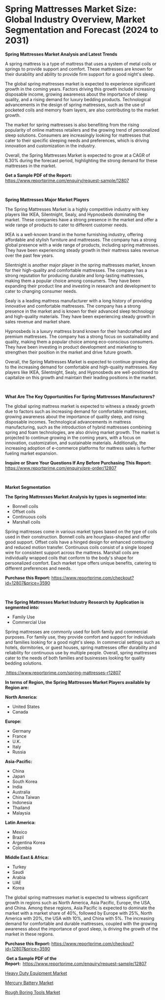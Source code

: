 <p><h1>Spring Mattresses Market Size: Global Industry Overview, Market Segmentation and Forecast (2024 to 2031)</h1></p><p><strong>Spring Mattresses Market Analysis and Latest Trends</strong></p>
<p><p>A spring mattress is a type of mattress that uses a system of metal coils or springs to provide support and comfort. These mattresses are known for their durability and ability to provide firm support for a good night's sleep.</p><p>The global spring mattresses market is expected to experience significant growth in the coming years. Factors driving this growth include increasing disposable income, growing awareness about the importance of sleep quality, and a rising demand for luxury bedding products. Technological advancements in the design of spring mattresses, such as the use of pocketed coils and memory foam layers, are also contributing to the market growth.</p><p>The market for spring mattresses is also benefiting from the rising popularity of online mattress retailers and the growing trend of personalized sleep solutions. Consumers are increasingly looking for mattresses that cater to their specific sleeping needs and preferences, which is driving innovation and customization in the industry.</p><p>Overall, the Spring Mattresses Market is expected to grow at a CAGR of 6.30% during the forecast period, highlighting the strong demand for these mattresses in the market.</p></p>
<p><strong>Get a Sample PDF of the Report:&nbsp;</strong> <a href="https://www.reportprime.com/enquiry/request-sample/12807">https://www.reportprime.com/enquiry/request-sample/12807</a></p>
<p>&nbsp;</p>
<p><strong>Spring Mattresses Major Market Players</strong></p>
<p><p>The Spring Mattresses Market is a highly competitive industry with key players like IKEA, Silentnight, Sealy, and Hypnosbeds dominating the market. These companies have a strong presence in the market and offer a wide range of products to cater to different customer needs.</p><p>IKEA is a well-known brand in the home furnishing industry, offering affordable and stylish furniture and mattresses. The company has a strong global presence with a wide range of products, including spring mattresses. They have been experiencing steady growth in their mattress sales revenue over the past few years.</p><p>Silentnight is another major player in the spring mattresses market, known for their high-quality and comfortable mattresses. The company has a strong reputation for producing durable and long-lasting mattresses, making them a popular choice among consumers. They have been expanding their product line and investing in research and development to cater to changing consumer needs.</p><p>Sealy is a leading mattress manufacturer with a long history of providing innovative and comfortable mattresses. The company has a strong presence in the market and is known for their advanced sleep technology and high-quality materials. They have been experiencing steady growth in sales revenue and market share.</p><p>Hypnosbeds is a luxury mattress brand known for their handcrafted and premium mattresses. The company has a strong focus on sustainability and quality, making them a popular choice among eco-conscious consumers. They have been investing in product development and marketing to strengthen their position in the market and drive future growth.</p><p>Overall, the Spring Mattresses Market is expected to continue growing due to the increasing demand for comfortable and high-quality mattresses. Key players like IKEA, Silentnight, Sealy, and Hypnosbeds are well-positioned to capitalize on this growth and maintain their leading positions in the market.</p></p>
<p>&nbsp;</p>
<p><strong>What Are The Key Opportunities For Spring Mattresses Manufacturers?</strong></p>
<p><p>The global spring mattress market is expected to witness a steady growth due to factors such as increasing demand for comfortable mattresses, growing awareness about the importance of quality sleep, and rising disposable incomes. Technological advancements in mattress manufacturing, such as the introduction of hybrid mattresses combining spring and foam technologies, are also driving market growth. The market is projected to continue growing in the coming years, with a focus on innovation, customization, and sustainable materials. Additionally, the increasing adoption of e-commerce platforms for mattress sales is further fueling market expansion.</p></p>
<p><strong>Inquire or Share Your Questions If Any Before Purchasing This Report:</strong> <a href="https://www.reportprime.com/enquiry/pre-order/12807">https://www.reportprime.com/enquiry/pre-order/12807</a></p>
<p>&nbsp;</p>
<p><strong>Market Segmentation</strong></p>
<p><strong>The Spring Mattresses Market Analysis by types is segmented into:</strong></p>
<p><ul><li>Bonnell coils</li><li>Offset coils</li><li>Continuous coils</li><li>Marshall coils</li></ul></p>
<p><p>Spring mattresses come in various market types based on the type of coils used in their construction. Bonnell coils are hourglass-shaped and offer good support. Offset coils have a hinged design for enhanced contouring and reduced motion transfer. Continuous coils consist of a single looped wire for consistent support across the mattress. Marshall coils are individually wrapped coils that conform to the body's shape for personalized comfort. Each market type offers unique benefits, catering to different preferences and needs.</p></p>
<p><strong>Purchase this Report:&nbsp;</strong><a href="https://www.reportprime.com/checkout?id=12807&price=3590">https://www.reportprime.com/checkout?id=12807&price=3590</a></p>
<p>&nbsp;</p>
<p><strong>The Spring Mattresses Market Industry Research by Application is segmented into:</strong></p>
<p><ul><li>Family Use</li><li>Commercial Use</li></ul></p>
<p><p>Spring mattresses are commonly used for both family and commercial purposes. For family use, they provide comfort and support for individuals and families looking for a good night's sleep. In commercial settings such as hotels, dormitories, or guest houses, spring mattresses offer durability and reliability for continuous use by multiple people. Overall, spring mattresses cater to the needs of both families and businesses looking for quality bedding solutions.</p></p>
<p><a href="https://www.reportprime.com/spring-mattresses-r12807">&nbsp;https://www.reportprime.com/spring-mattresses-r12807</a></p>
<p><strong>In terms of Region, the Spring Mattresses Market Players available by Region are:</strong></p>
<p>
    <p> <strong> North America: </strong>
        <ul>
            <li>United States</li>
            <li>Canada</li>
        </ul>
        </p> 
    <p> <strong> Europe: </strong>
        <ul>
            <li>Germany</li>
            <li>France</li>
            <li>U.K.</li>
            <li>Italy</li>
            <li>Russia</li>
        </ul>
        </p> 
    <p> <strong> Asia-Pacific: </strong>
        <ul>
            <li>China</li>
            <li>Japan</li>
            <li>South Korea</li>
            <li>India</li>
            <li>Australia</li>
            <li>China Taiwan</li>
            <li>Indonesia</li>
            <li>Thailand</li>
            <li>Malaysia</li>
        </ul>
        </p> 
    <p> <strong> Latin America: </strong>
        <ul>
            <li>Mexico</li>
            <li>Brazil</li>
            <li>Argentina Korea</li>
            <li>Colombia</li>
        </ul>
        </p> 
    <p> <strong> Middle East & Africa: </strong>
        <ul>
            <li>Turkey</li>
            <li>Saudi</li>
            <li>Arabia</li>
            <li>UAE</li>
            <li>Korea</li>
        </ul>
    </p>
    </p>
<p><p>The global spring mattresses market is expected to witness significant growth in regions such as North America, Asia Pacific, Europe, the USA, and China. Among these regions, Asia Pacific is expected to dominate the market with a market share of 40%, followed by Europe with 25%, North America with 20%, the USA with 10%, and China with 5%. The increasing demand for comfortable and durable mattresses, coupled with the growing awareness about the importance of good sleep, is driving the growth of the market in these regions.</p></p>
<p><strong>Purchase this Report: </strong><a href="https://www.reportprime.com/checkout?id=12807&price=3590">https://www.reportprime.com/checkout?id=12807&price=3590</a></p>
<p>&nbsp;<strong>Get a Sample PDF of the Report:&nbsp;&nbsp;</strong><a href="https://www.reportprime.com/enquiry/request-sample/12807">https://www.reportprime.com/enquiry/request-sample/12807</a></p>
<p><strong></strong></p>
<p><p><a href="https://www.linkedin.com/pulse/heavy-duty-equipment-market-report-reveals-latest-trends-growth-k2c4e?trackingId=tEwGsfNyEMKxsioitdTvSg%3D%3D">Heavy Duty Equipment Market</a></p><p><a href="https://www.linkedin.com/pulse/mercury-battery-market-trends-forecast-competitive-analysis-icarf?trackingId=2G4%2BYCeczMwlLtLOpCvrVQ%3D%3D">Mercury Battery Market</a></p><p><a href="https://www.linkedin.com/pulse/rough-boring-tools-market-analysis-sze-forecasted-period-from-ubsne?trackingId=wgkuc6F0%2F2X6cAAZ2J3tLw%3D%3D">Rough Boring Tools Market</a></p></p>